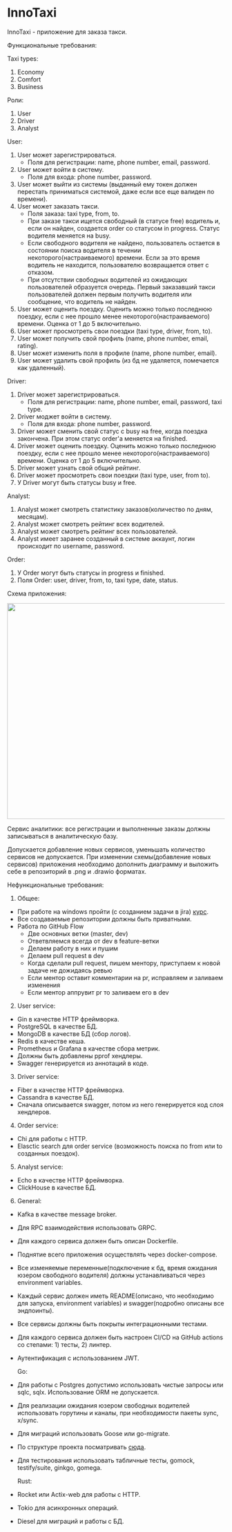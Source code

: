 # InnoTaxi

InnoTaxi - приложение для заказа такси. 


Функциональные требования: 

Taxi types:
1) Economy
2) Comfort
3) Business

Роли:
1) User
2) Driver
3) Analyst

User:
1) User может зарегистрироваться. 
    - Поля для регистрации: name, phone number, email, password.
2) User может войти в систему.
    - Поля для входа: phone number, password.
3) User может выйти из системы (выданный ему токен должен перестать приниматься системой, даже если все еще валиден по времени).
4) User может заказать такси. 
    - Поля заказа: taxi type, from, to.
    - При заказе такси ищется свободный (в статусе free) водитель и, если он найден, создается order со статусом in progress. Статус водителя меняется на busy.
    - Если свободного водителя не найдено, пользователь остается в состоянии поиска водителя в течении некоторого(настраиваемого) времени. Если за это время водитель не находится, пользователю возвращается ответ с отказом.
    - При отсутствии свободных водителей из ожидающих пользователей образуется очередь. Первый заказавший такси пользователей должен первым получить водителя или сообщение, что водитель не найден.
5) User может оценить поездку. Оценить можно только последнюю поездку, если с нее прошло менее некоторого(настраиваемого) времени. Оценка от 1 до 5 включительно.
6) User может просмотреть свои поездки (taxi type, driver, from, to).
7) User может получить свой профиль (name, phone number, email, rating).
8) User может изменить поля в профиле (name, phone number, email).
9) User может удалить свой профиль (из бд не удаляется, помечается как удаленный).

Driver:
1) Driver может зарегистрироваться. 
    - Поля для регистрации: name, phone number, email, password, taxi type.
2) Driver моджет войти в систему.
    - Поля для входа: phone number, password.
3) Driver может сменить свой статус с busy на free, когда поездка закончена. При этом статус order'a меняется на finished.
4) Driver может оценить поездку. Оценить можно только последнюю поездку, если с нее прошло менее некоторого(настраиваемого) времени. Оценка от 1 до 5 включительно.
5) Driver может узнать свой общий рейтинг.
6) Driver может просмотреть свои поездки (taxi type, user, from to).
7) У Driver могут быть статусы busy и free.

Analyst:
1) Analyst может смотреть статистику заказов(количество по дням, месяцам).
2) Analyst может смотреть рейтинг всех водителей.
3) Analyst может смотреть рейтинг всех пользователей.
4) Analyst имеет заранее созданный в системе аккаунт, логин происходит по username, password.

Order: 
1) У Order могут быть статусы in progress и finished.
2) Поля Order: user, driver, from, to, taxi type, date, status.

Схема приложения: 

<img src="Design diagram-v2.png" width="600" height="500" /> 


Сервис аналитики: все регистрации и выполненные заказы должны записываться в аналитическую базу. 

Допускается добавление новых сервисов, уменьшать количество сервисов не допускается. При изменении схемы(добавление новых сервисов) приложения необходимо дополнить диаграмму и выложить себе в репозиторий в .png и .drawio форматах.

Нефункциональные требования:

1) Общее:
  - При работе на windows пройти (с созданием задачи в jira) [курс](https://ru.hexlet.io/courses/cli-basics).
  - Все создаваемые репозитории должны быть приватными.
  - Работа по GitHub Flow
    - Две основных ветки (master, dev)
    - Ответвляемся всегда от dev в feature-ветки
    - Делаем работу в них и пушим
    - Делаем pull request в dev
    - Когда сделали pull request, пишем ментору, приступаем к новой задаче не дожидаясь ревью
    - Если ментор оставит комментарии на pr, исправляем и заливаем изменения
    - Если ментор аппрувит pr то заливаем его в dev
  
2) User service:
  - Gin в качестве HTTP фреймворка.
  - PostgreSQL в качестве БД.
  - MongoDB в качестве БД (сбор логов).
  - Redis в качестве кеша.
  - Prometheus и Grafana в качестве сбора метрик.
  - Должны быть добавлены pprof хендлеры.
  - Swagger генерируется из аннотаций в коде.

3) Driver service:
  - Fiber в качестве HTTP фреймворка.
  - Cassandra в качестве БД.
  - Сначала описывается swagger, потом из него генерируется код слоя хендлеров.

4) Order service:
  - Chi для работы с HTTP. 
  - Elasctic search для order service (возможность поиска по from или to созданных поездок).

5) Analyst service:
  - Echo в качестве HTTP фреймворка.
  - ClickHouse в качестве БД.

6) General:
  - Kafka в качестве message broker.
  - Для RPC взаимодействия использовать GRPC.
  - Для каждого сервиса должен быть описан Dockerfile.
  - Поднятие всего приложения осуществлять через docker-compose. 
  - Все изменяемые переменные(подключение к бд, время ожидания юзером свободного водителя) должны устанавливаться через environment variables.
  - Каждый сервис должен иметь README(описано, что необходимо для запуска, environment variables) и swagger(подробно описаны все эндпоинты). 
  - Все сервисы должны быть покрыты интеграционными тестами.
  - Для каждого сервиса должен быть настроен CI/CD на GitHub actions со степами: 1) тесты, 2) линтер.
  - Аутентификация с использованием JWT.

    Go:
  - Для работы с Postgres допустимо использовать чистые запросы или sqlc, sqlx. Использование ORM не допускается.
  - Для реализации ожидания юзером свободных водителей использовать горутины и каналы, при необходимости пакеты sync, x/sync.
  - Для миграций использовать Goose или go-migrate.
  - По структуре проекта посматривать [сюда](https://github.com/golang-standards/project-layout).
  - Для тестирования использовать табличные тесты, gomock, testify/suite, ginkgo, gomega.

    Rust:
  - Rocket или Actix-web для работы с HTTP. 
  - Tokio для асинхронных операций.
  - Diesel для миграций и работы с БД.
